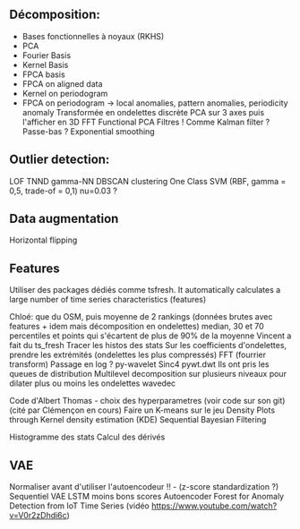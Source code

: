 ## Décomposition:
- Bases fonctionnelles à noyaux (RKHS)
- PCA
- Fourier Basis
- Kernel Basis
- FPCA basis
- FPCA on aligned data
- Kernel on periodogram
- FPCA on periodogram
 -> local anomalies, pattern anomalies, periodicity anomaly
Transformée en ondelettes discrète
PCA sur 3 axes puis l'afficher en 3D
FFT
Functional PCA
Filtres ! Comme Kalman filter ? Passe-bas ?
Exponential smoothing


## Outlier detection:
LOF
TNND
gamma-NN
DBSCAN clustering
One Class SVM (RBF, gamma = 0,5, trade-of = 0,1) nu=0.03 ?


## Data augmentation
Horizontal flipping

## Features
Utiliser des packages dédiés comme tsfresh. It automatically calculates a large number of time series characteristics (features)

Chloé: que du OSM, puis moyenne de 2 rankings (données brutes avec features + idem mais décomposition en ondelettes)
median, 30 et 70 percentiles et points qui s'écartent de plus de 90% de la moyenne
Vincent a fait du ts_fresh
Tracer les histos des stats
Sur les coefficients d'ondelettes, prendre les extrémités (ondelettes les plus compressés)
FFT (fourrier transform)
Passage en log ?
py-wavelet Sinc4
pywt.dwt
Ils ont pris les queues de distribution 
Multilevel decomposition sur plusieurs niveaux pour dilater plus ou moins les ondelettes
wavedec


Code d'Albert Thomas - choix des hyperparametres (voir code sur son git) (cité par Clémençon en cours)
Faire un K-means sur le jeu
Density Plots through Kernel density estimation (KDE)
Sequential Bayesian Filtering


Histogramme des stats
Calcul des dérivés

## VAE
Normaliser avant d'utiliser l'autoencodeur !! - (z-score standardization ?)
Sequentiel VAE LSTM moins bons scores
Autoencoder Forest for Anomaly Detection from IoT Time Series (vidéo https://www.youtube.com/watch?v=V0r2zDhdi6c)


